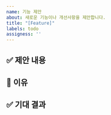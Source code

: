 ```yaml
---
name: 기능 제안
about: 새로운 기능이나 개선사항을 제안합니다.
title: "[Feature]"
labels: todo
assigness: ''
---
```


## ✅ 제안 내용
<!-- 어떤 기능을 제안하는지 자세히 설명해주세요 -->

## 🤔 이유
<!-- 이 기능이 왜 필요한지, 어떤 문제를 해결하는지 설명해주세요 -->

## ✅ 기대 결과
<!-- 어떤 결과를 기대하는지 설명해주세요 -->